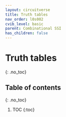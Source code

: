 ```yaml
---
layout: circuitverse
title: Truth tables
nav_order: l0s002
cvib_level: basic
parent: Combinational SSI
has_children: false
---
```


# Truth tables
{: .no_toc}

## Table of contents
{: .no_toc}

1. TOC
{:toc}
